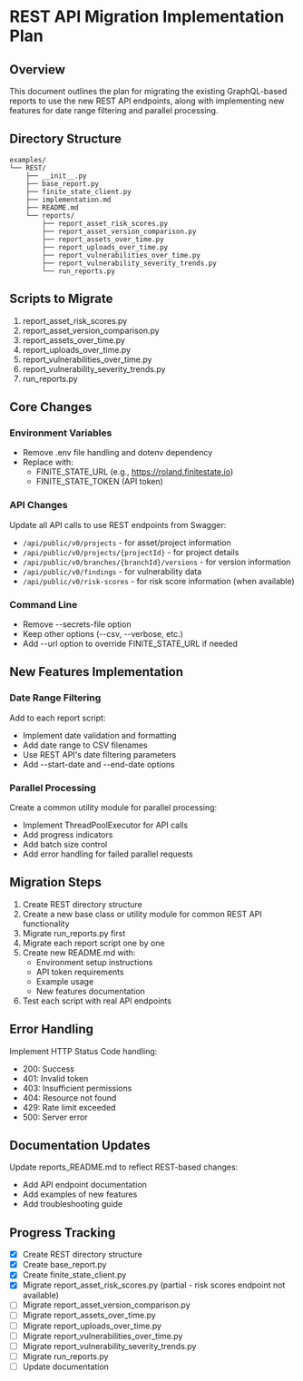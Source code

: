 # REST API Migration Implementation Plan

## Overview
This document outlines the plan for migrating the existing GraphQL-based reports to use the new REST API endpoints, along with implementing new features for date range filtering and parallel processing.

## Directory Structure
```
examples/
└── REST/
    ├── __init__.py
    ├── base_report.py
    ├── finite_state_client.py
    ├── implementation.md
    ├── README.md
    └── reports/
        ├── report_asset_risk_scores.py
        ├── report_asset_version_comparison.py
        ├── report_assets_over_time.py
        ├── report_uploads_over_time.py
        ├── report_vulnerabilities_over_time.py
        ├── report_vulnerability_severity_trends.py
        └── run_reports.py
```

## Scripts to Migrate
1. report_asset_risk_scores.py
2. report_asset_version_comparison.py
3. report_assets_over_time.py
4. report_uploads_over_time.py
5. report_vulnerabilities_over_time.py
6. report_vulnerability_severity_trends.py
7. run_reports.py

## Core Changes

### Environment Variables
- Remove .env file handling and dotenv dependency
- Replace with:
  - FINITE_STATE_URL (e.g., https://roland.finitestate.io)
  - FINITE_STATE_TOKEN (API token)

### API Changes
Update all API calls to use REST endpoints from Swagger:
- `/api/public/v0/projects` - for asset/project information
- `/api/public/v0/projects/{projectId}` - for project details
- `/api/public/v0/branches/{branchId}/versions` - for version information
- `/api/public/v0/findings` - for vulnerability data
- `/api/public/v0/risk-scores` - for risk score information (when available)

### Command Line
- Remove --secrets-file option
- Keep other options (--csv, --verbose, etc.)
- Add --url option to override FINITE_STATE_URL if needed

## New Features Implementation

### Date Range Filtering
Add to each report script:
- Implement date validation and formatting
- Add date range to CSV filenames
- Use REST API's date filtering parameters
- Add --start-date and --end-date options

### Parallel Processing
Create a common utility module for parallel processing:
- Implement ThreadPoolExecutor for API calls
- Add progress indicators
- Add batch size control
- Add error handling for failed parallel requests

## Migration Steps
1. Create REST directory structure
2. Create a new base class or utility module for common REST API functionality
3. Migrate run_reports.py first
4. Migrate each report script one by one
5. Create new README.md with:
   - Environment setup instructions
   - API token requirements
   - Example usage
   - New features documentation
6. Test each script with real API endpoints

## Error Handling
Implement HTTP Status Code handling:
- 200: Success
- 401: Invalid token
- 403: Insufficient permissions
- 404: Resource not found
- 429: Rate limit exceeded
- 500: Server error

## Documentation Updates
Update reports_README.md to reflect REST-based changes:
- Add API endpoint documentation
- Add examples of new features
- Add troubleshooting guide

## Progress Tracking
- [x] Create REST directory structure
- [x] Create base_report.py
- [x] Create finite_state_client.py
- [x] Migrate report_asset_risk_scores.py (partial - risk scores endpoint not available)
- [ ] Migrate report_asset_version_comparison.py
- [ ] Migrate report_assets_over_time.py
- [ ] Migrate report_uploads_over_time.py
- [ ] Migrate report_vulnerabilities_over_time.py
- [ ] Migrate report_vulnerability_severity_trends.py
- [ ] Migrate run_reports.py
- [ ] Update documentation 